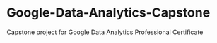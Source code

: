 # Google-Data-Analytics-Capstone
Capstone project for Google Data Analytics Professional Certificate
